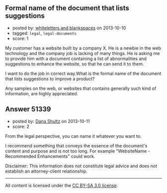 ## Formal name of the document that lists suggestions

- posted by: [whiteletters and blankspaces](https://stackexchange.com/users/-1/26159-whiteletters-and-blankspaces) on 2013-10-10
- tagged: `legal`, `legal-documents`
- score: 1

<p>My customer has a website built by a company X. He is a newbie in the web technology and the company job is lacking of many things.  He is asking me to provide him with a document containing a list of abnormalities and suggestions to enhance the website, so that he can send it to them. </p>

<p>I want to do the job in correct way.What is the formal name of the document that lists suggestions to improve a product?</p>

<p>Any samples on the web, or websites that contains generally such kind of information, are highly appreciated.</p>



## Answer 51339

- posted by: [Dana Shultz](https://stackexchange.com/users/-1/1841-dana-shultz) on 2013-10-11
- score: 2

<p>From the legal perspective, you can name it whatever you want to.</p>

<p>I recommend something that conveys the essence of the document's content and purpose and is not too long. For example "WebsiteName - Recommended Enhancements" could work.</p>

<p>Disclaimer: This information does not constitute legal advice and does not establish an attorney-client relationship.</p>




---

All content is licensed under the [CC BY-SA 3.0 license](https://creativecommons.org/licenses/by-sa/3.0/).
